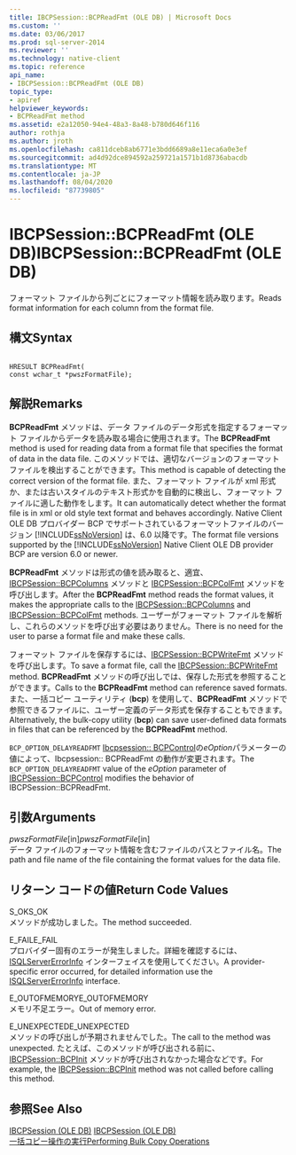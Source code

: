 ```yaml
---
title: IBCPSession::BCPReadFmt (OLE DB) | Microsoft Docs
ms.custom: ''
ms.date: 03/06/2017
ms.prod: sql-server-2014
ms.reviewer: ''
ms.technology: native-client
ms.topic: reference
api_name:
- IBCPSession::BCPReadFmt (OLE DB)
topic_type:
- apiref
helpviewer_keywords:
- BCPReadFmt method
ms.assetid: e2a12050-94e4-48a3-8a48-b780d646f116
author: rothja
ms.author: jroth
ms.openlocfilehash: ca811dceb8ab6771e3bdd6689a8e11eca6a0e3ef
ms.sourcegitcommit: ad4d92dce894592a259721a1571b1d8736abacdb
ms.translationtype: MT
ms.contentlocale: ja-JP
ms.lasthandoff: 08/04/2020
ms.locfileid: "87739805"
---
```

# <a name="ibcpsessionbcpreadfmt-ole-db"></a><span data-ttu-id="98750-102">IBCPSession::BCPReadFmt (OLE DB)</span><span class="sxs-lookup"><span data-stu-id="98750-102">IBCPSession::BCPReadFmt (OLE DB)</span></span>
  <span data-ttu-id="98750-103">フォーマット ファイルから列ごとにフォーマット情報を読み取ります。</span><span class="sxs-lookup"><span data-stu-id="98750-103">Reads format information for each column from the format file.</span></span>  
  
## <a name="syntax"></a><span data-ttu-id="98750-104">構文</span><span class="sxs-lookup"><span data-stu-id="98750-104">Syntax</span></span>  
  
```  
  
HRESULT BCPReadFmt(   
const wchar_t *pwszFormatFile);  
```  
  
## <a name="remarks"></a><span data-ttu-id="98750-105">解説</span><span class="sxs-lookup"><span data-stu-id="98750-105">Remarks</span></span>  
 <span data-ttu-id="98750-106">**BCPReadFmt** メソッドは、データ ファイルのデータ形式を指定するフォーマット ファイルからデータを読み取る場合に使用されます。</span><span class="sxs-lookup"><span data-stu-id="98750-106">The **BCPReadFmt** method is used for reading data from a format file that specifies the format of data in the data file.</span></span> <span data-ttu-id="98750-107">このメソッドでは、適切なバージョンのフォーマット ファイルを検出することができます。</span><span class="sxs-lookup"><span data-stu-id="98750-107">This method is capable of detecting the correct version of the format file.</span></span> <span data-ttu-id="98750-108">また、フォーマット ファイルが xml 形式か、または古いスタイルのテキスト形式かを自動的に検出し、フォーマット ファイルに適した動作をします。</span><span class="sxs-lookup"><span data-stu-id="98750-108">It can automatically detect whether the format file is in xml or old style text format and behaves accordingly.</span></span> <span data-ttu-id="98750-109">Native Client OLE DB プロバイダー BCP でサポートされているフォーマットファイルのバージョン [!INCLUDE[ssNoVersion](../../includes/ssnoversion-md.md)] は、6.0 以降です。</span><span class="sxs-lookup"><span data-stu-id="98750-109">The format file versions supported by the [!INCLUDE[ssNoVersion](../../includes/ssnoversion-md.md)] Native Client OLE DB provider BCP are version 6.0 or newer.</span></span>  
  
 <span data-ttu-id="98750-110">**BCPReadFmt** メソッドは形式の値を読み取ると、適宜、[IBCPSession::BCPColumns](ibcpsession-bcpcolumns-ole-db.md) メソッドと [IBCPSession::BCPColFmt](ibcpsession-bcpcolfmt-ole-db.md) メソッドを呼び出します。</span><span class="sxs-lookup"><span data-stu-id="98750-110">After the **BCPReadFmt** method reads the format values, it makes the appropriate calls to the [IBCPSession::BCPColumns](ibcpsession-bcpcolumns-ole-db.md) and [IBCPSession::BCPColFmt](ibcpsession-bcpcolfmt-ole-db.md) methods.</span></span> <span data-ttu-id="98750-111">ユーザーがフォーマット ファイルを解析し、これらのメソッドを呼び出す必要はありません。</span><span class="sxs-lookup"><span data-stu-id="98750-111">There is no need for the user to parse a format file and make these calls.</span></span>  
  
 <span data-ttu-id="98750-112">フォーマット ファイルを保存するには、[IBCPSession::BCPWriteFmt](ibcpsession-bcpwritefmt-ole-db.md) メソッドを呼び出します。</span><span class="sxs-lookup"><span data-stu-id="98750-112">To save a format file, call the [IBCPSession::BCPWriteFmt](ibcpsession-bcpwritefmt-ole-db.md) method.</span></span> <span data-ttu-id="98750-113">**BCPReadFmt** メソッドの呼び出しでは、保存した形式を参照することができます。</span><span class="sxs-lookup"><span data-stu-id="98750-113">Calls to the **BCPReadFmt** method can reference saved formats.</span></span> <span data-ttu-id="98750-114">また、一括コピー ユーティリティ (**bcp**) を使用して、**BCPReadFmt** メソッドで参照できるファイルに、ユーザー定義のデータ形式を保存することもできます。</span><span class="sxs-lookup"><span data-stu-id="98750-114">Alternatively, the bulk-copy utility (**bcp**) can save user-defined data formats in files that can be referenced by the **BCPReadFmt** method.</span></span>  
  
 <span data-ttu-id="98750-115">`BCP_OPTION_DELAYREADFMT` [Ibcpsession:: BCPControl](ibcpsession-bcpcontrol-ole-db.md)の*eOption*パラメーターの値によって、Ibcpsession:: BCPReadFmt の動作が変更されます。</span><span class="sxs-lookup"><span data-stu-id="98750-115">The `BCP_OPTION_DELAYREADFMT` value of the *eOption* parameter of [IBCPSession::BCPControl](ibcpsession-bcpcontrol-ole-db.md) modifies the behavior of IBCPSession::BCPReadFmt.</span></span>  
  
## <a name="arguments"></a><span data-ttu-id="98750-116">引数</span><span class="sxs-lookup"><span data-stu-id="98750-116">Arguments</span></span>  
 <span data-ttu-id="98750-117">*pwszFormatFile*[in]</span><span class="sxs-lookup"><span data-stu-id="98750-117">*pwszFormatFile*[in]</span></span>  
 <span data-ttu-id="98750-118">データ ファイルのフォーマット情報を含むファイルのパスとファイル名。</span><span class="sxs-lookup"><span data-stu-id="98750-118">The path and file name of the file containing the format values for the data file.</span></span>  
  
## <a name="return-code-values"></a><span data-ttu-id="98750-119">リターン コードの値</span><span class="sxs-lookup"><span data-stu-id="98750-119">Return Code Values</span></span>  
 <span data-ttu-id="98750-120">S_OK</span><span class="sxs-lookup"><span data-stu-id="98750-120">S_OK</span></span>  
 <span data-ttu-id="98750-121">メソッドが成功しました。</span><span class="sxs-lookup"><span data-stu-id="98750-121">The method succeeded.</span></span>  
  
 <span data-ttu-id="98750-122">E_FAIL</span><span class="sxs-lookup"><span data-stu-id="98750-122">E_FAIL</span></span>  
 <span data-ttu-id="98750-123">プロバイダー固有のエラーが発生しました。詳細を確認するには、[ISQLServerErrorInfo](../../database-engine/dev-guide/isqlservererrorinfo-ole-db.md) インターフェイスを使用してください。</span><span class="sxs-lookup"><span data-stu-id="98750-123">A provider-specific error occurred, for detailed information use the [ISQLServerErrorInfo](../../database-engine/dev-guide/isqlservererrorinfo-ole-db.md) interface.</span></span>  
  
 <span data-ttu-id="98750-124">E_OUTOFMEMORY</span><span class="sxs-lookup"><span data-stu-id="98750-124">E_OUTOFMEMORY</span></span>  
 <span data-ttu-id="98750-125">メモリ不足エラー。</span><span class="sxs-lookup"><span data-stu-id="98750-125">Out of memory error.</span></span>  
  
 <span data-ttu-id="98750-126">E_UNEXPECTED</span><span class="sxs-lookup"><span data-stu-id="98750-126">E_UNEXPECTED</span></span>  
 <span data-ttu-id="98750-127">メソッドの呼び出しが予期されませんでした。</span><span class="sxs-lookup"><span data-stu-id="98750-127">The call to the method was unexpected.</span></span> <span data-ttu-id="98750-128">たとえば、このメソッドが呼び出される前に、[IBCPSession::BCPInit](ibcpsession-bcpinit-ole-db.md) メソッドが呼び出されなかった場合などです。</span><span class="sxs-lookup"><span data-stu-id="98750-128">For example, the [IBCPSession::BCPInit](ibcpsession-bcpinit-ole-db.md) method was not called before calling this method.</span></span>  
  
## <a name="see-also"></a><span data-ttu-id="98750-129">参照</span><span class="sxs-lookup"><span data-stu-id="98750-129">See Also</span></span>  
 <span data-ttu-id="98750-130">[IBCPSession &#40;OLE DB&#41;](ibcpsession-ole-db.md) </span><span class="sxs-lookup"><span data-stu-id="98750-130">[IBCPSession &#40;OLE DB&#41;](ibcpsession-ole-db.md) </span></span>  
 [<span data-ttu-id="98750-131">一括コピー操作の実行</span><span class="sxs-lookup"><span data-stu-id="98750-131">Performing Bulk Copy Operations</span></span>](../native-client/features/performing-bulk-copy-operations.md)  
  
  
